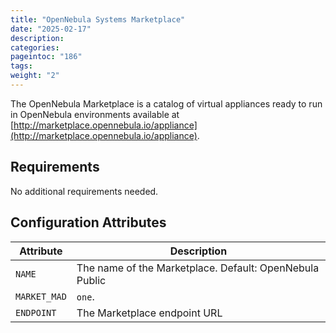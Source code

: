 ```yaml
---
title: "OpenNebula Systems Marketplace"
date: "2025-02-17"
description:
categories:
pageintoc: "186"
tags:
weight: "2"
---
```


<a id="market-one"></a>

<!--# OpenNebula Systems Marketplace -->

The OpenNebula Marketplace is a catalog of virtual appliances ready to run in OpenNebula environments available at [http://marketplace.opennebula.io/appliance](http://marketplace.opennebula.io/appliance).

## Requirements

No additional requirements needed.

## Configuration Attributes

| Attribute    | Description                                             |
|--------------|---------------------------------------------------------|
| `NAME`       | The name of the Marketplace. Default: OpenNebula Public |
| `MARKET_MAD` | `one`.                                                  |
| `ENDPOINT`   | The Marketplace endpoint URL                            |
